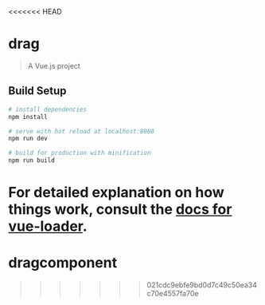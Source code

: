 <<<<<<< HEAD
# drag

> A Vue.js project

## Build Setup

``` bash
# install dependencies
npm install

# serve with hot reload at localhost:8080
npm run dev

# build for production with minification
npm run build
```

For detailed explanation on how things work, consult the [docs for vue-loader](http://vuejs.github.io/vue-loader).
=======
# dragcomponent
>>>>>>> 021cdc9ebfe9bd0d7c49c50ea34c70e4557fa70e
